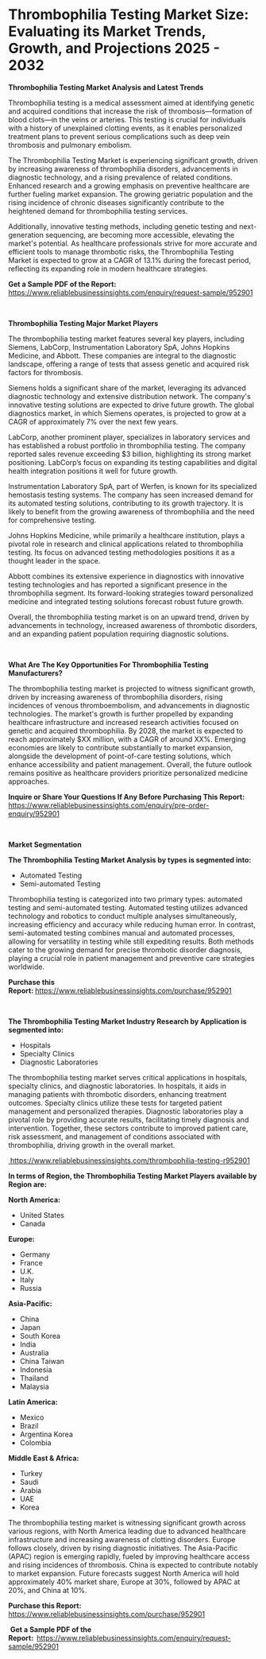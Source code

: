 <p><h1>Thrombophilia Testing Market Size: Evaluating its Market Trends, Growth, and Projections 2025 - 2032</h1></p><p><strong>Thrombophilia Testing Market Analysis and Latest Trends</strong></p>
<p><p>Thrombophilia testing is a medical assessment aimed at identifying genetic and acquired conditions that increase the risk of thrombosis—formation of blood clots—in the veins or arteries. This testing is crucial for individuals with a history of unexplained clotting events, as it enables personalized treatment plans to prevent serious complications such as deep vein thrombosis and pulmonary embolism.</p><p>The Thrombophilia Testing Market is experiencing significant growth, driven by increasing awareness of thrombophilia disorders, advancements in diagnostic technology, and a rising prevalence of related conditions. Enhanced research and a growing emphasis on preventive healthcare are further fueling market expansion. The growing geriatric population and the rising incidence of chronic diseases significantly contribute to the heightened demand for thrombophilia testing services.</p><p>Additionally, innovative testing methods, including genetic testing and next-generation sequencing, are becoming more accessible, elevating the market's potential. As healthcare professionals strive for more accurate and efficient tools to manage thrombotic risks, the Thrombophilia Testing Market is expected to grow at a CAGR of 13.1% during the forecast period, reflecting its expanding role in modern healthcare strategies.</p></p>
<p><strong>Get a Sample PDF of the Report:&nbsp;</strong> <a href="https://www.reliablebusinessinsights.com/enquiry/request-sample/952901?utm_campaign=2950&utm_medium=2&utm_source=Github&utm_content=ia&utm_term=18042025&utm_id=thrombophilia-testing">https://www.reliablebusinessinsights.com/enquiry/request-sample/952901</a></p>
<p>&nbsp;</p>
<p><strong>Thrombophilia Testing Major Market Players</strong></p>
<p><p>The thrombophilia testing market features several key players, including Siemens, LabCorp, Instrumentation Laboratory SpA, Johns Hopkins Medicine, and Abbott. These companies are integral to the diagnostic landscape, offering a range of tests that assess genetic and acquired risk factors for thrombosis.</p><p>Siemens holds a significant share of the market, leveraging its advanced diagnostic technology and extensive distribution network. The company's innovative testing solutions are expected to drive future growth. The global diagnostics market, in which Siemens operates, is projected to grow at a CAGR of approximately 7% over the next few years.</p><p>LabCorp, another prominent player, specializes in laboratory services and has established a robust portfolio in thrombophilia testing. The company reported sales revenue exceeding $3 billion, highlighting its strong market positioning. LabCorp’s focus on expanding its testing capabilities and digital health integration positions it well for future growth.</p><p>Instrumentation Laboratory SpA, part of Werfen, is known for its specialized hemostasis testing systems. The company has seen increased demand for its automated testing solutions, contributing to its growth trajectory. It is likely to benefit from the growing awareness of thrombophilia and the need for comprehensive testing.</p><p>Johns Hopkins Medicine, while primarily a healthcare institution, plays a pivotal role in research and clinical applications related to thrombophilia testing. Its focus on advanced testing methodologies positions it as a thought leader in the space.</p><p>Abbott combines its extensive experience in diagnostics with innovative testing technologies and has reported a significant presence in the thrombophilia segment. Its forward-looking strategies toward personalized medicine and integrated testing solutions forecast robust future growth.</p><p>Overall, the thrombophilia testing market is on an upward trend, driven by advancements in technology, increased awareness of thrombotic disorders, and an expanding patient population requiring diagnostic solutions.</p></p>
<p>&nbsp;</p>
<p><strong>What Are The Key Opportunities For Thrombophilia Testing Manufacturers?</strong></p>
<p><p>The thrombophilia testing market is projected to witness significant growth, driven by increasing awareness of thrombophilia disorders, rising incidences of venous thromboembolism, and advancements in diagnostic technologies. The market's growth is further propelled by expanding healthcare infrastructure and increased research activities focused on genetic and acquired thrombophilia. By 2028, the market is expected to reach approximately $XX million, with a CAGR of around XX%. Emerging economies are likely to contribute substantially to market expansion, alongside the development of point-of-care testing solutions, which enhance accessibility and patient management. Overall, the future outlook remains positive as healthcare providers prioritize personalized medicine approaches.</p></p>
<p><strong>Inquire or Share Your Questions If Any Before Purchasing This Report:</strong> <a href="https://www.reliablebusinessinsights.com/enquiry/pre-order-enquiry/952901?utm_campaign=2950&utm_medium=2&utm_source=Github&utm_content=ia&utm_term=18042025&utm_id=thrombophilia-testing">https://www.reliablebusinessinsights.com/enquiry/pre-order-enquiry/952901</a></p>
<p>&nbsp;</p>
<p><strong>Market Segmentation</strong></p>
<p><strong>The Thrombophilia Testing Market Analysis by types is segmented into:</strong></p>
<p><ul><li>Automated Testing</li><li>Semi-automated Testing</li></ul></p>
<p><p>Thrombophilia testing is categorized into two primary types: automated testing and semi-automated testing. Automated testing utilizes advanced technology and robotics to conduct multiple analyses simultaneously, increasing efficiency and accuracy while reducing human error. In contrast, semi-automated testing combines manual and automated processes, allowing for versatility in testing while still expediting results. Both methods cater to the growing demand for precise thrombotic disorder diagnosis, playing a crucial role in patient management and preventive care strategies worldwide.</p></p>
<p><strong>Purchase this Report:&nbsp;</strong><a href="https://www.reliablebusinessinsights.com/purchase/952901?utm_campaign=2950&utm_medium=2&utm_source=Github&utm_content=ia&utm_term=18042025&utm_id=thrombophilia-testing">https://www.reliablebusinessinsights.com/purchase/952901</a></p>
<p>&nbsp;</p>
<p><strong>The Thrombophilia Testing Market Industry Research by Application is segmented into:</strong></p>
<p><ul><li>Hospitals</li><li>Specialty Clinics</li><li>Diagnostic Laboratories</li></ul></p>
<p><p>The thrombophilia testing market serves critical applications in hospitals, specialty clinics, and diagnostic laboratories. In hospitals, it aids in managing patients with thrombotic disorders, enhancing treatment outcomes. Specialty clinics utilize these tests for targeted patient management and personalized therapies. Diagnostic laboratories play a pivotal role by providing accurate results, facilitating timely diagnosis and intervention. Together, these sectors contribute to improved patient care, risk assessment, and management of conditions associated with thrombophilia, driving growth in the overall market.</p></p>
<p><a href="https://www.reliablebusinessinsights.com/thrombophilia-testing-r952901?utm_campaign=2950&utm_medium=2&utm_source=Github&utm_content=ia&utm_term=18042025&utm_id=thrombophilia-testing">&nbsp;https://www.reliablebusinessinsights.com/thrombophilia-testing-r952901</a></p>
<p><strong>In terms of Region, the Thrombophilia Testing Market Players available by Region are:</strong></p>
<p>
    <p> <strong> North America: </strong>
        <ul>
            <li>United States</li>
            <li>Canada</li>
        </ul>
        </p> 
    <p> <strong> Europe: </strong>
        <ul>
            <li>Germany</li>
            <li>France</li>
            <li>U.K.</li>
            <li>Italy</li>
            <li>Russia</li>
        </ul>
        </p> 
    <p> <strong> Asia-Pacific: </strong>
        <ul>
            <li>China</li>
            <li>Japan</li>
            <li>South Korea</li>
            <li>India</li>
            <li>Australia</li>
            <li>China Taiwan</li>
            <li>Indonesia</li>
            <li>Thailand</li>
            <li>Malaysia</li>
        </ul>
        </p> 
    <p> <strong> Latin America: </strong>
        <ul>
            <li>Mexico</li>
            <li>Brazil</li>
            <li>Argentina Korea</li>
            <li>Colombia</li>
        </ul>
        </p> 
    <p> <strong> Middle East & Africa: </strong>
        <ul>
            <li>Turkey</li>
            <li>Saudi</li>
            <li>Arabia</li>
            <li>UAE</li>
            <li>Korea</li>
        </ul>
    </p>
    </p>
<p><p>The thrombophilia testing market is witnessing significant growth across various regions, with North America leading due to advanced healthcare infrastructure and increasing awareness of clotting disorders. Europe follows closely, driven by rising diagnostic initiatives. The Asia-Pacific (APAC) region is emerging rapidly, fueled by improving healthcare access and rising incidences of thrombosis. China is expected to contribute notably to market expansion. Future forecasts suggest North America will hold approximately 40% market share, Europe at 30%, followed by APAC at 20%, and China at 10%.</p></p>
<p><strong>Purchase this Report: </strong><a href="https://www.reliablebusinessinsights.com/purchase/952901?utm_campaign=2950&utm_medium=2&utm_source=Github&utm_content=ia&utm_term=18042025&utm_id=thrombophilia-testing">https://www.reliablebusinessinsights.com/purchase/952901</a></p>
<p>&nbsp;<strong>Get a Sample PDF of the Report:&nbsp;&nbsp;</strong><a href="https://www.reliablebusinessinsights.com/enquiry/request-sample/952901?utm_campaign=2950&utm_medium=2&utm_source=Github&utm_content=ia&utm_term=18042025&utm_id=thrombophilia-testing">https://www.reliablebusinessinsights.com/enquiry/request-sample/952901</a></p>
<p><strong></strong></p>
<p><p></p><p></p><p></p></p>